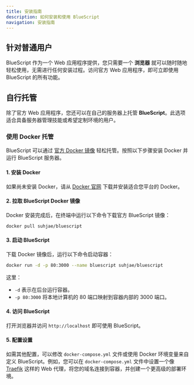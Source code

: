 ```yaml
---
title: 安装指南
description: 如何安装和使用 BlueScript
navigation: 安装指南
---
```


## 针对普通用户

BlueScript 作为一个 Web 应用程序提供，您只需要一个 **浏览器** 就可以随时随地轻松使用，无需进行任何安装过程。访问官方 Web 应用程序，即可立即使用 BlueScript 的所有功能。

## 自行托管

除了官方 Web 应用程序，您还可以在自己的服务器上托管 **BlueScript**。此选项适合具备服务器管理技能或希望定制环境的用户。

### 使用 Docker 托管

BlueScript 可以通过 [官方 Docker 镜像](https://hub.docker.com/r/suhjae/bluescript) 轻松托管。按照以下步骤安装 Docker 并运行 BlueScript 服务器。

#### **1. 安装 Docker**

如果尚未安装 Docker，请从 [Docker 官网](https://www.docker.com/) 下载并安装适合您平台的 Docker。

#### **2. 拉取 BlueScript Docker 镜像**

Docker 安装完成后，在终端中运行以下命令下载官方 BlueScript 镜像：

```bash
docker pull suhjae/bluescript
```

#### **3. 启动 BlueScript**

下载 Docker 镜像后，运行以下命令启动容器：

```bash
docker run -d -p 80:3000 --name bluescript suhjae/bluescript
```

这里：

- `-d` 表示在后台运行容器。
- `-p 80:3000` 将本地计算机的 80 端口映射到容器内部的 3000 端口。

#### **4. 访问 BlueScript**

打开浏览器并访问 `http://localhost` 即可使用 BlueScript。

#### **5. 配置设置**

如需其他配置，可以修改 `docker-compose.yml` 文件或使用 Docker 环境变量来自定义 BlueScript。例如，您可以在 `docker-compose.yml` 文件中设置一个像 [Traefik](https://traefik.io/traefik/) 这样的 Web 代理，将您的域名连接到容器，并创建一个更高级的部署环境。

